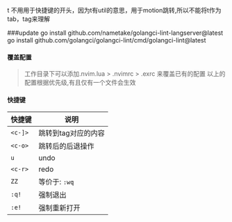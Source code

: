 t 不用用于快捷键的开头，因为t有util的意思，用于motion跳转,所以不能将t作为tab，tag来理解


###update
go install github.com/nametake/golangci-lint-langserver@latest
go install github.com/golangci/golangci-lint/cmd/golangci-lint@latest

#### 覆盖配置
>工作目录下可以添加.nvim.lua > .nvimrc > .exrc 来覆盖已有的配置
>以上的配置根据优先级,有且仅有一个文件会生效


#### 快捷键
|快捷键|说明|
|---|---|
|`<c-]>`|跳转到tag对应的内容|
|`<c-o>`|跳转后的后退操作|
|`u`|undo|
|`<c-r>`|redo|
|`ZZ`|等价于: `:wq`|
|`:q!`|强制退出|
|`:e!`|强制重新打开|
